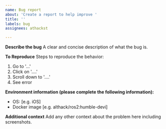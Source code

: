 ```yaml
---
name: Bug report
about: 'Create a report to help improve '
title: ''
labels: bug
assignees: athackst

---
```


**Describe the bug**
A clear and concise description of what the bug is.

**To Reproduce**
Steps to reproduce the behavior:
1. Go to '...'
2. Click on '....'
3. Scroll down to '....'
4. See error

**Environment information (please complete the following information):**
 - OS: [e.g. iOS]
 - Docker image [e.g. althack/ros2:humble-devi]

**Additional context**
Add any other context about the problem here including screenshots.
